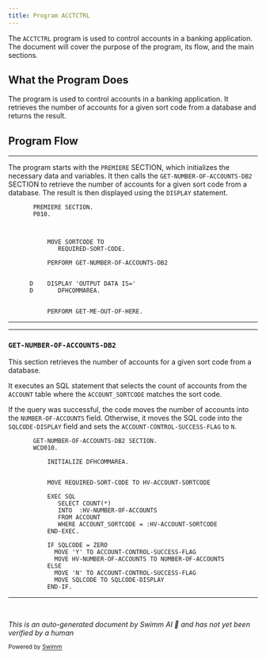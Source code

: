 ```yaml
---
title: Program ACCTCTRL
---
```

The <SwmToken path="/src/base/cobol_src/ACCTCTRL.cbl" pos="11:6:6" line-data="       PROGRAM-ID. ACCTCTRL.">`ACCTCTRL`</SwmToken> program is used to control accounts in a banking application. The document will cover the purpose of the program, its flow, and the main sections.

## What the Program Does

The program is used to control accounts in a banking application. It retrieves the number of accounts for a given sort code from a database and returns the result.

## Program Flow

<SwmSnippet path="src/base/cobol_src/ACCTCTRL.cbl" line="133">

---

The program starts with the <SwmToken path="/src/base/cobol_src/ACCTCTRL.cbl" pos="133:1:1" line-data="       PREMIERE SECTION.">`PREMIERE`</SwmToken> SECTION, which initializes the necessary data and variables. It then calls the <SwmToken path="/src/base/cobol_src/ACCTCTRL.cbl" pos="141:3:11" line-data="           PERFORM GET-NUMBER-OF-ACCOUNTS-DB2">`GET-NUMBER-OF-ACCOUNTS-DB2`</SwmToken> SECTION to retrieve the number of accounts for a given sort code from a database. The result is then displayed using the <SwmToken path="/src/base/cobol_src/ACCTCTRL.cbl" pos="144:3:3" line-data="      D    DISPLAY &#39;OUTPUT DATA IS=&#39;">`DISPLAY`</SwmToken> statement.

```
       PREMIERE SECTION.
       P010.



           MOVE SORTCODE TO
              REQUIRED-SORT-CODE.

           PERFORM GET-NUMBER-OF-ACCOUNTS-DB2


      D    DISPLAY 'OUTPUT DATA IS='
      D       DFHCOMMAREA.


           PERFORM GET-ME-OUT-OF-HERE.
```

---

</SwmSnippet>

<SwmSnippet path="src/base/cobol_src/ACCTCTRL.cbl" line="157">

---

### <SwmToken path="/src/base/cobol_src/ACCTCTRL.cbl" pos="157:1:9" line-data="       GET-NUMBER-OF-ACCOUNTS-DB2 SECTION.">`GET-NUMBER-OF-ACCOUNTS-DB2`</SwmToken>

This section retrieves the number of accounts for a given sort code from a database.

It executes an SQL statement that selects the count of accounts from the <SwmToken path="/src/base/cobol_src/ACCTCTRL.cbl" pos="168:3:3" line-data="              FROM ACCOUNT">`ACCOUNT`</SwmToken> table where the <SwmToken path="/src/base/cobol_src/ACCTCTRL.cbl" pos="169:3:3" line-data="              WHERE ACCOUNT_SORTCODE = :HV-ACCOUNT-SORTCODE">`ACCOUNT_SORTCODE`</SwmToken> matches the sort code.

If the query was successful, the code moves the number of accounts into the <SwmToken path="/src/base/cobol_src/ACCTCTRL.cbl" pos="174:13:17" line-data="             MOVE HV-NUMBER-OF-ACCOUNTS TO NUMBER-OF-ACCOUNTS">`NUMBER-OF-ACCOUNTS`</SwmToken> field. Otherwise, it moves the SQL code into the <SwmToken path="/src/base/cobol_src/ACCTCTRL.cbl" pos="177:7:9" line-data="             MOVE SQLCODE TO SQLCODE-DISPLAY">`SQLCODE-DISPLAY`</SwmToken> field and sets the <SwmToken path="/src/base/cobol_src/ACCTCTRL.cbl" pos="176:9:15" line-data="             MOVE &#39;N&#39; TO ACCOUNT-CONTROL-SUCCESS-FLAG">`ACCOUNT-CONTROL-SUCCESS-FLAG`</SwmToken> to <SwmToken path="/src/base/cobol_src/ACCTCTRL.cbl" pos="176:4:4" line-data="             MOVE &#39;N&#39; TO ACCOUNT-CONTROL-SUCCESS-FLAG">`N`</SwmToken>.

```
       GET-NUMBER-OF-ACCOUNTS-DB2 SECTION.
       WCD010.

           INITIALIZE DFHCOMMAREA.


           MOVE REQUIRED-SORT-CODE TO HV-ACCOUNT-SORTCODE

           EXEC SQL
              SELECT COUNT(*)
              INTO  :HV-NUMBER-OF-ACCOUNTS
              FROM ACCOUNT
              WHERE ACCOUNT_SORTCODE = :HV-ACCOUNT-SORTCODE
           END-EXEC.

           IF SQLCODE = ZERO
             MOVE 'Y' TO ACCOUNT-CONTROL-SUCCESS-FLAG
             MOVE HV-NUMBER-OF-ACCOUNTS TO NUMBER-OF-ACCOUNTS
           ELSE
             MOVE 'N' TO ACCOUNT-CONTROL-SUCCESS-FLAG
             MOVE SQLCODE TO SQLCODE-DISPLAY
           END-IF.
```

---

</SwmSnippet>

&nbsp;

*This is an auto-generated document by Swimm AI 🌊 and has not yet been verified by a human*

<SwmMeta version="3.0.0" repo-id="Z2l0aHViJTNBJTNBY2ljcy1iYW5raW5nLXNhbXBsZS1hcHBsaWNhdGlvbi1jYnNhLUlCTS1EZW1vJTNBJTNBU3dpbW0tRGVtbw==" repo-name="cics-banking-sample-application-cbsa"><sup>Powered by [Swimm](https://staging.swimm.cloud/)</sup></SwmMeta>
